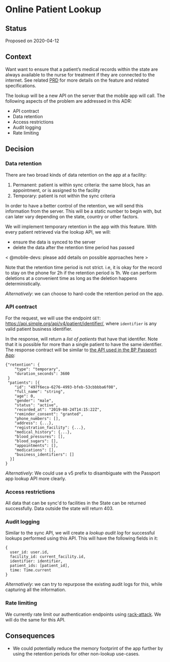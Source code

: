 # Online Patient Lookup

## Status

Proposed on 2020-04-12

## Context

Want want to ensure that a patient’s medical records within the state
are always available to the nurse for treatment if they are connected
to the internet. See related
[PRD](https://docs.google.com/document/d/1q6cppByQULfh3_mMXC4BJpiNN9Uc_awA6rreeEtUBaM/edit#)
for more details on the feature and related specifications.

The lookup will be a new API on the server that the mobile app will
call. The following aspects of the problem are addressed in this ADR:

- API contract
- Data retention
- Access restrictions
- Audit logging
- Rate limiting

## Decision
### Data retention
There are two broad kinds of data retention on the app at a facility:
1. Permanent: patient is within sync criteria: the same block, has an
   appointment, or is assigned to the facility
2. Temporary: patient is not within the sync criteria

In order to have a better control of the retention, we will send this
information from the server. This will be a static number to begin
with, but can later vary depending on the state, country or other
factors.

We will implement temporary retention in the app with this
feature. With every patient retrieved via the lookup API, we will:

- ensure the data is synced to the server
- delete the data after the retention time period has passed

< @mobile-devs: please add details on possible approaches here >

Note that the retention time period is not strict. i.e,
it is okay for the record to stay on the phone for 2h if the retention
period is 1h. We can perform deletions at a convenient time as long as
the deletion happens deterministically.

_Alternatively_: we can choose to hard-code the retention period on
the app.

### API contract
For the request, we will use the endpoint `GET`:
https://api.simple.org/api/v4/patient/identifier/, where `identifier`
is any valid patient business identifier.

In the response, will return a _list of patients_ that have that
identifer. Note that it is possible for more than a single patient to
have the same identifier. The response contract will be similar to
[the API used in the BP Passport
App](https://api.simple.org/api-docs#tag/Patient/paths/~1patient/get):

````
{"retention": {
    "type": "temporary",
    "duration_seconds": 3600
 }
 "patients": [{
    "id": "497f6eca-6276-4993-bfeb-53cbbbba6f08",
    "full_name": "string",
    "age": 0,
    "gender": "male",
    "status": "active",
    "recorded_at": "2019-08-24T14:15:22Z",
    "reminder_consent": "granted",
    "phone_numbers": [],
    "address": {...},
    "registration_facility": {...},
    "medical_history": {...},
    "blood_pressures": [],
    "blood_sugars": [],
    "appointments": [],
    "medications": [],
    "business_identifiers": []
  }]
}
````

_Alternatively_: We could use a v5 prefix to disambiguate with the
Passport app lookup API more clearly.

### Access restrictions
All data that can be sync'd to facilities in the State can be returned
successfully. Data outside the state will return 403.

### Audit logging
Similar to the sync API, we will create a _lookup audit log_ for
successful lookups performed using this API. This will have the
following fields in it:

````
{
  user_id: user.id,
  facility_id: current_facility.id,
  identifier: identifier,
  patient_ids: [patient_id],
  time: Time.current
}
````

_Alternatively_: we can try to repurpose the existing audit logs for
this, while capturing all the information.

### Rate limiting
We currently rate limit our authentication endpoints using
[rack-attack](https://github.com/rack/rack-attack). We will do the
same for this API.

## Consequences
- We could potentially reduce the memory footprint of the app further
by using the retention periods for other non-lookup use-cases.

